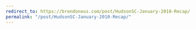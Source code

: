 ```yaml
---
redirect_to: https://brendoneus.com/post/HudsonSC-January-2010-Recap/
permalink: "/post/HudsonSC-January-2010-Recap/"
---
```

